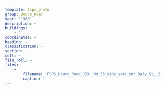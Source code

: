 ```yaml
---
template: fsps_photo
group: Douro_Road
year: '1980'
description: ~
buildings:
    - ''
coordinates: ~
heading: ~
classification: ~
section: ~
cell: ~
film_roll: ~
files:
    -
        filename: 'FSPS_Douro_Road_033,_No_33_side_yard_cnr_Daly_St,_21-7-E,_1980.png'
        caption: ''
---
```

